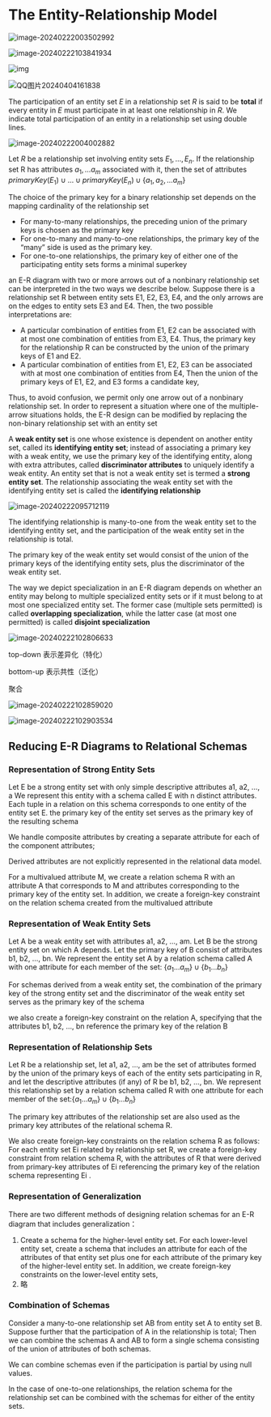 # The Entity-Relationship Model

![image-20240222003502992](assets/image-20240222003502992.png)



![image-20240222103841934](assets/image-20240222103841934.png)

![img](./assets/1JN1XCFTNEP0N%7BN8$P%5B4%5BZR.jpg)

![QQ图片20240404161838](./assets/QQ%E5%9B%BE%E7%89%8720240404161838.jpg)



The participation of an entity set *E* in a relationship set *R* is said to be **total** if every entity in *E* must participate in at least one relationship in *R*. We indicate total participation of an entity in a relationship set using double lines.

![image-20240222004002882](assets/image-20240222004002882.png)

Let *R* be a relationship set involving entity sets $E_1,...,E_n$. If the relationship set R has attributes $a_1, ... a_m$ associated with it, then the set of attributes $primaryKey(E_1) \cup ... \cup primaryKey(E_n) \cup \{a_1, a_2,...a_m\}$

The choice of the primary key for a binary relationship set depends on the mapping cardinality of the relationship set

- For many-to-many relationships, the preceding union of the primary keys is  chosen as the primary key
- For one-to-many and many-to-one relationships, the primary key of the “many” side is used as the primary key.
- For one-to-one relationships, the primary key of either one of the participating entity sets forms a minimal superkey



 an E-R diagram with two or more arrows out of a nonbinary relationship set can be interpreted in the two ways we describe below. Suppose there is a relationship set R between entity sets E1, E2, E3, E4, and the only arrows are on the edges to entity sets E3 and E4. Then, the two possible interpretations are:

- A particular combination of entities from E1, E2 can be associated with at most one combination of entities from E3, E4. Thus, the primary key for the relationship R can be constructed by the union of the primary keys of E1 and E2.
- A particular combination of entities from E1, E2, E3 can be associated with at most one combination of entities from E4, Then the union of the primary keys of E1, E2, and E3 forms a candidate key,

Thus, to avoid confusion, we permit only one arrow out of a nonbinary relationship set. In order to represent a situation where one of the multiple-arrow situations holds, the E-R design can be modified by replacing the non-binary relationship set with an entity set

A **weak entity set** is one whose existence is dependent on another entity set, called its **identifying entity set**; instead of associating a primary key with a weak entity, we use the primary key of the identifying entity, along with extra attributes, called **discriminator attributes** to uniquely identify a weak entity. An entity set that is not a weak entity set is termed a **strong entity set**. The relationship associating the weak entity set with the identifying entity set is called the **identifying relationship**

![image-20240222095712119](assets/image-20240222095712119.png)

The identifying relationship is many-to-one from the weak entity set to the identifying entity set, and the participation of the weak entity set in the relationship is total.

The primary key of the weak entity set would consist of the union of the primary keys of the identifying entity sets, plus the discriminator of the weak entity set.



The way we depict specialization in an E-R diagram depends on whether an entity may belong to multiple specialized entity sets or if it must belong to at most one specialized entity set. The former case (multiple sets permitted) is called **overlapping specialization**, while the latter case (at most one permitted) is called **disjoint specialization**

![image-20240222102806633](assets/image-20240222102806633.png)

top-down 表示差异化（特化）

bottom-up 表示共性（泛化）



聚合

![image-20240222102859020](assets/image-20240222102859020.png)

![image-20240222102903534](assets/image-20240222102903534.png)



## Reducing E-R Diagrams to Relational Schemas

###  Representation of Strong Entity Sets

Let E be a strong entity set with only simple descriptive attributes a1, a2, …, a  We represent this entity with a schema called E with n distinct attributes. Each tuple in a relation on this schema corresponds to one entity of the entity set E. the primary key of the entity set serves as the primary key of the resulting schema

We handle composite attributes by creating a separate attribute for each of the component attributes;

Derived attributes are not explicitly represented in the relational data model. 

For a multivalued attribute M, we create a relation schema R with an attribute A that corresponds to M and attributes corresponding to the primary key of the entity set. In addition, we create a foreign-key constraint on the relation schema created from the multivalued attribute

### Representation of Weak Entity Sets

Let A be a weak entity set with attributes a1, a2, …, am. Let B be the strong entity set on which A depends. Let the primary key of B consist of attributes b1, b2, …, bn. We represent the entity set A by a relation schema called A with one attribute for each member of the set: $\{a_1... a_m\}\cup \{b_1...b_n\}$

For schemas derived from a weak entity set, the combination of the primary key of the strong entity set and the discriminator of the weak entity set serves as the primary key of the schema

we also create a foreign-key constraint on the relation A, specifying that the attributes b1, b2, …, bn reference the primary key of the relation B

### Representation of Relationship Sets

Let R be a relationship set, let a1, a2, …, am be the set of attributes formed by the union of the primary keys of each of the entity sets participating in R, and let the descriptive attributes (if any) of R be b1, b2, …, bn. We represent this relationship set by a relation schema called R with one attribute for each member of the set:$\{a_1... a_m\}\cup \{b_1...b_n\}$

The primary key attributes of the relationship set are also used as the primary key attributes of the relational schema R.

We also create foreign-key constraints on the relation schema R as follows: For each entity set Ei related by relationship set R, we create a foreign-key constraint from relation schema R, with the attributes of R that were derived from primary-key attributes of Ei referencing the primary key of the relation schema representing Ei .

### Representation of Generalization

There are two different methods of designing relation schemas for an E-R diagram that includes generalization：

1. Create a schema for the higher-level entity set. For each lower-level entity set, create a schema that includes an attribute for each of the attributes of that entity set plus one for each attribute of the primary key of the higher-level entity set. In addition, we create foreign-key constraints on the lower-level entity sets,
2. 略

### Combination of Schemas

Consider a many-to-one relationship set AB from entity set A to entity set B. Suppose further that the participation of A in the relationship is total;  Then we can combine the schemas A and AB to form a single schema consisting of the union of attributes of both schemas. 

We can combine schemas even if the participation is partial by using null values.

In the case of one-to-one relationships, the relation schema for the relationship set can be combined with the schemas for either of the entity sets.
